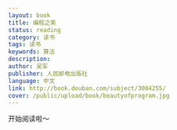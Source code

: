 ```yaml
---
layout: book
title: 编程之美
status: reading
category: 读书
tags: 读书
keywords: 算法
description: 
author: 吴军
publisher: 人民邮电出版社
language: 中文
link: http://book.douban.com/subject/3004255/
cover: /public/upload/book/beautyofprogram.jpg
---
```

开始阅读啦～